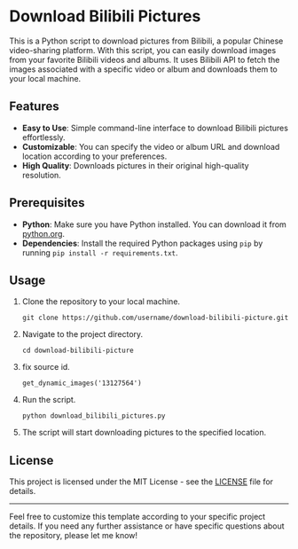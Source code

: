 # Download Bilibili Pictures

This is a Python script to download pictures from Bilibili, a popular Chinese video-sharing platform. With this script, you can easily download images from your favorite Bilibili videos and albums. It uses Bilibili API to fetch the images associated with a specific video or album and downloads them to your local machine.

## Features

- **Easy to Use**: Simple command-line interface to download Bilibili pictures effortlessly.
- **Customizable**: You can specify the video or album URL and download location according to your preferences.
- **High Quality**: Downloads pictures in their original high-quality resolution.

## Prerequisites

- **Python**: Make sure you have Python installed. You can download it from [python.org](https://www.python.org/downloads/).
- **Dependencies**: Install the required Python packages using `pip` by running `pip install -r requirements.txt`.

## Usage

1. Clone the repository to your local machine.

    ```
    git clone https://github.com/username/download-bilibili-picture.git
    ```

2. Navigate to the project directory.

    ```
    cd download-bilibili-picture
    ```

3. fix source id.

    ```
    get_dynamic_images('13127564')
    ```

4. Run the script.

    ```
    python download_bilibili_pictures.py
    ```


5. The script will start downloading pictures to the specified location.

## License

This project is licensed under the MIT License - see the [LICENSE](LICENSE.txt) file for details.

---

Feel free to customize this template according to your specific project details. If you need any further assistance or have specific questions about the repository, please let me know!
